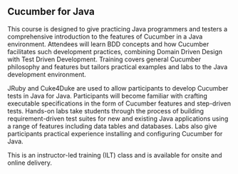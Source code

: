 ## Cucumber for Java

This course is designed to give practicing Java programmers and testers a comprehensive introduction to the features of Cucumber in a Java environment. Attendees will learn BDD concepts and how Cucumber facilitates such development practices, combining Domain Driven Design with Test Driven Development. Training covers general Cucumber philosophy and features but tailors practical examples and labs to the Java development environment.

JRuby and Cuke4Duke are used to allow participants to develop Cucumber tests in Java for Java. Participants will become familiar with crafting executable specifications in the form of Cucumber features and step-driven tests. Hands-on labs take students through the process of building requirement-driven test suites for new and existing Java applications using a range of features including data tables and databases. Labs also give participants practical experience installing and configuring Cucumber for Java.

This is an instructor-led training (ILT) class and is available for onsite and online delivery.
